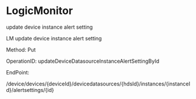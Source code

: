 #     LogicMonitor


update device instance alert setting

LM update device instance alert setting

Method: Put

OperationID: updateDeviceDatasourceInstanceAlertSettingById

EndPoint:

/device/devices/{deviceId}/devicedatasources/{hdsId}/instances/{instanceId}/alertsettings/{id}
